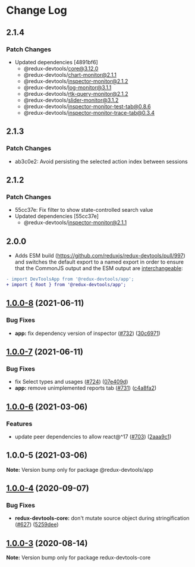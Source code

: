 # Change Log

## 2.1.4

### Patch Changes

- Updated dependencies [4891bf6]
  - @redux-devtools/core@3.12.0
  - @redux-devtools/chart-monitor@2.1.1
  - @redux-devtools/inspector-monitor@2.1.2
  - @redux-devtools/log-monitor@3.1.1
  - @redux-devtools/rtk-query-monitor@2.1.2
  - @redux-devtools/slider-monitor@3.1.2
  - @redux-devtools/inspector-monitor-test-tab@0.8.6
  - @redux-devtools/inspector-monitor-trace-tab@0.3.4

## 2.1.3

### Patch Changes

- ab3c0e2: Avoid persisting the selected action index between sessions

## 2.1.2

### Patch Changes

- 55cc37e: Fix filter to show state-controlled search value
- Updated dependencies [55cc37e]
  - @redux-devtools/inspector-monitor@2.1.1

## 2.0.0

- Adds ESM build (https://github.com/reduxjs/redux-devtools/pull/997) and switches the default export to a named export in order to ensure that the CommonJS output and the ESM output are [interchangeable](https://rollupjs.org/guide/en/#outputexports):

```diff
- import DevToolsApp from '@redux-devtools/app';
+ import { Root } from '@redux-devtools/app';
```

## [1.0.0-8](https://github.com/reduxjs/redux-devtools/compare/@redux-devtools/app@1.0.0-7...@redux-devtools/app@1.0.0-8) (2021-06-11)

### Bug Fixes

- **app:** fix dependency version of inspector ([#732](https://github.com/reduxjs/redux-devtools/issues/732)) ([30c6971](https://github.com/reduxjs/redux-devtools/commit/30c6971d379c53ec1343a20240b73705751f7445))

## [1.0.0-7](https://github.com/reduxjs/redux-devtools/compare/@redux-devtools/app@1.0.0-6...@redux-devtools/app@1.0.0-7) (2021-06-11)

### Bug Fixes

- fix Select types and usages ([#724](https://github.com/reduxjs/redux-devtools/issues/724)) ([07e409d](https://github.com/reduxjs/redux-devtools/commit/07e409de6a1c3d362929d854542df0c1d74ce18e))
- **app:** remove unimplemented reports tab ([#731](https://github.com/reduxjs/redux-devtools/issues/731)) ([c4a8fa2](https://github.com/reduxjs/redux-devtools/commit/c4a8fa286cfe3f30133c2f948164001bd2a618ac))

## [1.0.0-6](https://github.com/reduxjs/redux-devtools/compare/@redux-devtools/app@1.0.0-5...@redux-devtools/app@1.0.0-6) (2021-03-06)

### Features

- update peer dependencies to allow react@^17 ([#703](https://github.com/reduxjs/redux-devtools/issues/703)) ([2aaa9c1](https://github.com/reduxjs/redux-devtools/commit/2aaa9c10a383e3a7ab20b3ab14639781fd7bb2eb))

## 1.0.0-5 (2021-03-06)

**Note:** Version bump only for package @redux-devtools/app

## [1.0.0-4](https://github.com/reduxjs/redux-devtools/compare/redux-devtools-core@1.0.0-3...redux-devtools-core@1.0.0-4) (2020-09-07)

### Bug Fixes

- **redux-devtools-core:** don't mutate source object during stringification ([#627](https://github.com/reduxjs/redux-devtools/issues/627)) ([5259dee](https://github.com/reduxjs/redux-devtools/commit/5259dee601e07c46f8e7af964ab83cb23a4e7b1b))

## [1.0.0-3](https://github.com/reduxjs/redux-devtools/compare/redux-devtools-core@1.0.0-2...redux-devtools-core@1.0.0-3) (2020-08-14)

**Note:** Version bump only for package redux-devtools-core
